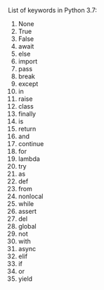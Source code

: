 List of keywords in Python 3.7:
1. None
2. True
3. False
4. await
5. else	
6. import
7. pass
8. break	
9. except	
10. in	
11. raise    	
12. class	
13. finally	
14. is	
15. return
16. and	
17. continue	
18. for	
19. lambda	
20. try
21. as	
22. def	
23. from
24. nonlocal	
25. while
26. assert	
27. del	
28. global	
29. not	
30. with
31. async	
32. elif	
33. if	
34. or	
35. yield
    
